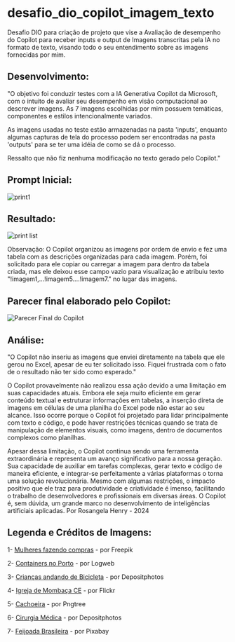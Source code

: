 # desafio_dio_copilot_imagem_texto
Desafio DIO para criação de projeto que vise a Avaliação de desempenho do Copilot para receber inputs e output de Imagens transcritas pela IA no formato de texto, visando todo o seu entendimento sobre as imagens fornecidas por mim.

## Desenvolvimento:
"O objetivo foi conduzir testes com a IA Generativa Copilot da Microsoft, com o intuito de avaliar seu desempenho em visão computacional ao descrever imagens. As 7 imagens escolhidas por mim possuem temáticas, componentes e estilos intencionalmente variados. 

As imagens usadas no teste estão armazenadas na pasta 'inputs', enquanto algumas capturas de tela do processo podem ser encontradas na pasta 'outputs' para se ter uma idéia de como se dá o processo.

Ressalto que não fiz nenhuma modificação no texto gerado pelo Copilot."

## Prompt Inicial:
![print1](https://github.com/user-attachments/assets/afd42ac4-2581-4624-8301-f2d7d2c4b4b3) 

## Resultado: 
![print list](https://github.com/user-attachments/assets/74350e05-79df-4d89-8df1-194906ae2af3)

Observação: O Copilot organizou as imagens por ordem de envio e fez uma tabela com as descrições organizadas para cada imagem. Porém, foi solicitado para ele copiar ou carregar a imagem para dentro da tabela criada, mas ele deixou esse campo vazio para visualização e atribuiu texto "!imagem1,...!imagem5....!imagem7." no lugar das imagens.

## Parecer final elaborado pelo Copilot:
![Parecer Final do Copilot](https://github.com/user-attachments/assets/e11e890a-0487-4c62-90eb-9e8020db3b52)

## Análise:

"O Copilot não inseriu as imagens que enviei diretamente na tabela que ele gerou no Excel, apesar de eu ter solicitado isso. Fiquei frustrada com o fato de o resultado não ter sido como esperado."

O Copilot provavelmente não realizou essa ação devido a uma limitação em suas capacidades atuais. Embora ele seja muito eficiente em gerar conteúdo textual e estruturar informações em tabelas, a inserção direta de imagens em células de uma planilha do Excel pode não estar ao seu alcance. Isso ocorre porque o Copilot foi projetado para lidar principalmente com texto e código, e pode haver restrições técnicas quando se trata de manipulação de elementos visuais, como imagens, dentro de documentos complexos como planilhas.

Apesar dessa limitação, o Copilot continua sendo uma ferramenta extraordinária e representa um avanço significativo para a nossa geração. Sua capacidade de auxiliar em tarefas complexas, gerar texto e código de maneira eficiente, e integrar-se perfeitamente a várias plataformas o torna uma solução revolucionária. Mesmo com algumas restrições, o impacto positivo que ele traz para produtividade e criatividade é imenso, facilitando o trabalho de desenvolvedores e profissionais em diversas áreas. O Copilot é, sem dúvida, um grande marco no desenvolvimento de inteligências artificiais aplicadas. Por Rosangela Henry - 2024

## Legenda e Créditos de Imagens:
1- [Mulheres fazendo compras](https://br.freepik.com/fotos-gratis/meninas-bonitas-que-mostram-sacolas-de-compras_1367832.htm#from_view=detail_alsolike) - por Freepik

2- [Containers no Porto](https://www.logweb.com.br/wp-content/uploads/2023/02/conteineres.jpg) - por Logweb

3- [Crianças andando de Bicicleta](https://depositphotos.com/br/photos/crian%C3%A7as-bicicleta.html?admitad_uid=e6bf712dba86b8229c8f53a216cbcd5b&utm_source=admitad&utm_medium=cpa&utm_campaign=2075099&tagtag_uid=e6bf712dba86b8229c8f53a216cbcd5b&qview=11633333) - por Depositphotos 
 
4- [Igreja de Mombaça CE](https://www.flickr.com/photos/consuelolima/39872951304) - por Flickr

5- [Cachoeira](https://pt.pngtree.com/freebackground/local-real-photography-of-waterfall-river-lake-and-sea_1689730.html) - por Pngtree

6- [Cirurgia Médica](https://depositphotos.com/br/photos/medicos-operando.html?qview=2713835) - por Depositphotos

7- [Feijoada Brasileira](https://pixabay.com/pt/illustrations/feijoada-brasileira-brasil-comida-8763933/) - por Pixabay


